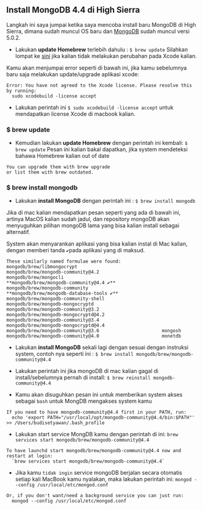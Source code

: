 ## Install MongoDB 4.4 di High Sierra

Langkah ini saya jumpai ketika saya mencoba install baru MongoDB di High Sierra, dimana sudah muncul OS baru dan [MongoDB](https://www.mongodb.org) sudah muncul versi 5.0.2.


* Lakukan **update Homebrew** terlebih dahulu : `$ brew update`
Silahkan lompat ke [sini](#brew-update) jika kalian tidak melakukan perubahan pada Xcode kalian.

Kamu akan menjumpai error seperti di bawah ini, jika kamu sebelumnya baru saja melakukan update/upgrade aplikasi xcode:
```
Error: You have not agreed to the Xcode license. Please resolve this by running:
  sudo xcodebuild -license accept
```
* Lakukan perintah ini `$ sudo xcodebuild -license accept` untuk mendapatkan license Xcode di macbook kalian.


### $ brew update
* Kemudian lakukan **update Homebrew** dengan perintah ini kembali: `$ brew update`
Pesan ini kalian bakal dapatkan, jika system mendeteksi bahawa Homebrew kalian out of date
```
You can upgrade them with brew upgrade
or list them with brew outdated.
```

### $ brew install mongodb
* Lakukan **install MongoDB** dengan perintah ini : `$ brew install mongodb`

Jika di mac kalian mendapatkan pesan seperti yang ada di bawah ini, artinya MacOS kalian sudah jadul, dan repository mongoDB akan menyuguhkan pilihan mongoDB lama yang bisa kalian install sebagai alternatif.

System akan menyarankan aplikasi yang bisa kalian instal di Mac kalian, dengan memberi tanda `✔`pada aplikasi yang di maksud.
```
These similarly named formulae were found:
mongodb/brew/libmongocrypt                               mongodb/brew/mongodb-community@4.2
mongodb/brew/mongocli                                    **mongodb/brew/mongodb-community@4.4 ✔**
mongodb/brew/mongodb-community                           **mongodb/brew/mongodb-database-tools ✔**
mongodb/brew/mongodb-community-shell                     mongodb/brew/mongodb-mongocryptd
mongodb/brew/mongodb-community@3.2                       mongodb/brew/mongodb-mongocryptd@4.2
mongodb/brew/mongodb-community@3.4                       mongodb/brew/mongodb-mongocryptd@4.4
mongodb/brew/mongodb-community@3.6                       mongosh
mongodb/brew/mongodb-community@4.0                       monetdb
```

* Lakukan **install MongoDB** sekali lagi dengan sesuai dengan instruksi system, contoh nya seperti ini :
`$ brew install mongodb/brew/mongodb-community@4.4`

* Lakukan perintah ini jika mongoDB di mac kalian gagal di install/sebelumnya pernah di install:
`$ brew reinstall mongodb-community@4.4`

* Kamu akan disuguhkan pesan ini untuk memberikan system akses sebagai `bash` untuk MongDB mengakses system kamu
```
If you need to have mongodb-community@4.4 first in your PATH, run:
  echo 'export PATH="/usr/local/opt/mongodb-community@4.4/bin:$PATH"' >> /Users/budisetyawan/.bash_profile
```

* Lakukan start service MongDB kamu dengan perintah di ini: `brew services start mongodb/brew/mongodb-community@4.4`
```
To have launchd start mongodb/brew/mongodb-community@4.4 now and restart at login:
  `brew services start mongodb/brew/mongodb-community@4.4`
```

* Jika kamu `tidak ingin` service mongoDB berjalan secara otomatis setiap kali MacBook kamu nyalakan, maka lakukan perintah ini:
`mongod --config /usr/local/etc/mongod.conf`
```
Or, if you don't want/need a background service you can just run:
  mongod --config /usr/local/etc/mongod.conf
```
